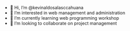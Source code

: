 - 👋 Hi, I’m @kevinaldosalasccahuana
- 👀 I’m interested in web management and administration
- 🌱 I’m currently learning web programming workshop
- 💞️ I’m looking to collaborate on project management
<!---
kevinaldosalasccahuana/kevinaldosalasccahuana is a ✨ special ✨ repository because its `README.md` (this file) appears on your GitHub profile.
You can click the Preview link to take a look at your changes.
--->
